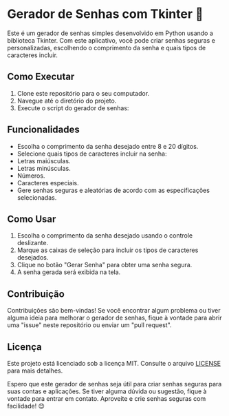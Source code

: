 # Gerador de Senhas com Tkinter 🎲

Este é um gerador de senhas simples desenvolvido em Python usando a biblioteca Tkinter. Com este aplicativo, você pode criar senhas seguras e personalizadas, escolhendo o comprimento da senha e quais tipos de caracteres incluir.

## Como Executar

1. Clone este repositório para o seu computador.
2. Navegue até o diretório do projeto.
3. Execute o script do gerador de senhas:


## Funcionalidades

- Escolha o comprimento da senha desejado entre 8 e 20 dígitos.
- Selecione quais tipos de caracteres incluir na senha:
- Letras maiúsculas.
- Letras minúsculas.
- Números.
- Caracteres especiais.
- Gere senhas seguras e aleatórias de acordo com as especificações selecionadas.

## Como Usar

1. Escolha o comprimento da senha desejado usando o controle deslizante.
2. Marque as caixas de seleção para incluir os tipos de caracteres desejados.
3. Clique no botão "Gerar Senha" para obter uma senha segura.
4. A senha gerada será exibida na tela.

## Contribuição

Contribuições são bem-vindas! Se você encontrar algum problema ou tiver alguma ideia para melhorar o gerador de senhas, fique à vontade para abrir uma "issue" neste repositório ou enviar um "pull request".

## Licença

Este projeto está licenciado sob a licença MIT. Consulte o arquivo [LICENSE](LICENSE) para mais detalhes.

Espero que este gerador de senhas seja útil para criar senhas seguras para suas contas e aplicações. Se tiver alguma dúvida ou sugestão, fique à vontade para entrar em contato. Aproveite e crie senhas seguras com facilidade! 😊
